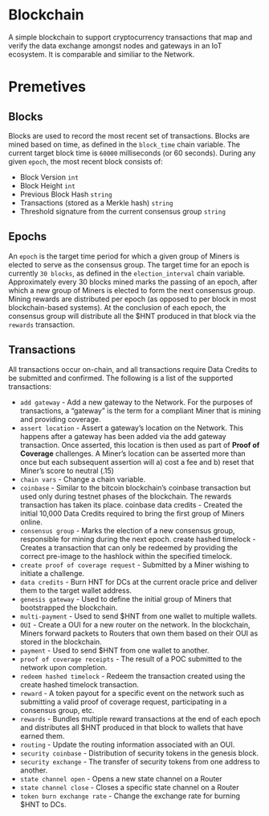 # Blockchain
A simple blockchain to support cryptocurrency transactions that map and verify the data exchange amongst nodes and gateways in an IoT ecosystem. It is comparable and similiar to the Network.

# Premetives

## Blocks
Blocks are used to record the most recent set of transactions. Blocks are mined based on time, as defined in the `block_time` chain variable. The current target block time is `60000` milliseconds (or 60 seconds). During any given `epoch`, the most recent block consists of:

- Block Version `int`
- Block Height `int`
- Previous Block Hash `string`
- Transactions (stored as a Merkle hash) `string`
- Threshold signature from the current consensus group `string`

## Epochs
An `epoch` is the target time period for which a given group of Miners is elected to serve as the consensus group. The target time for an epoch is currently `30 blocks`, as defined in the `election_interval` chain variable. Approximately every 30 blocks mined marks the passing of an epoch, after which a new group of Miners is elected to form the next consensus group. Mining rewards are distributed per epoch (as opposed to per block in most blockchain-based systems). At the conclusion of each epoch, the consensus group will distribute all the $HNT produced in that block via the `rewards` transaction.

## Transactions
All transactions occur on-chain, and all transactions require Data Credits to be submitted and confirmed. The following is a list of the supported transactions:

- `add gateway` - Add a new gateway to the Network. For the purposes of transactions, a “gateway” is the term for a compliant Miner that is mining and providing coverage.
- `assert location` - Assert a gateway’s location on the Network. This happens after a gateway has been added via the add gateway transaction. Once asserted, this location is then used as part of **Proof of Coverage** challenges. A Miner’s location can be asserted more than once but each subsequent assertion will a) cost a fee and b) reset that Miner’s score to neutral (.15)
- `chain vars` - Change a chain variable.
- `coinbase` - Similar to the bitcoin blockchain’s coinbase transaction but used only during testnet phases of the blockchain. The rewards transaction has taken its place.
coinbase data credits - Created the initial 10,000 Data Credits required to bring the first group of Miners online.
- `consensus group` - Marks the election of a new consensus group, responsible for mining during the next epoch.
create hashed timelock - Creates a transaction that can only be redeemed by providing the correct pre-image to the hashlock within the specified timelock.
- `create proof of coverage request` - Submitted by a Miner wishing to initiate a challenge.
- `data credits` - Burn HNT for DCs at the current oracle price and deliver them to the target wallet address.
- `genesis gateway` - Used to define the initial group of Miners that bootstrapped the blockchain.
- `multi-payment` - Used to send $HNT from one wallet to multiple wallets.
- `OUI` - Create a OUI for a new router on the network. In the blockchain, Miners forward packets to Routers that own them based on their OUI as stored in the blockchain.
- `payment` - Used to send $HNT from one wallet to another.
- `proof of coverage receipts` - The result of a POC submitted to the network upon completion.
- `redeem hashed timelock` - Redeem the transaction created using the create hashed timelock transaction.
- `reward` - A token payout for a specific event on the network such as submitting a valid proof of coverage request, participating in a consensus group, etc.
- `rewards` - Bundles multiple reward transactions at the end of each epoch and distributes all $HNT produced in that block to wallets that have earned them.
- `routing` - Update the routing information associated with an OUI.
- `security coinbase` - Distribution of security tokens in the genesis block.
- `security exchange` - The transfer of security tokens from one address to another.
- `state channel open` - Opens a new state channel on a Router
- `state channel close` - Closes a specific state channel on a Router
- `token burn exchange rate` - Change the exchange rate for burning $HNT to DCs.